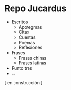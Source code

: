 # Repo Jucardus

* Escritos
  * Apotegmas
  * Citas
  * Cuentas
  * Poemas
  * Reflexiones
* Frases
  * Frases chinas
  * Frases latinas
* Punto tres
* ...

[ en construcción ]
